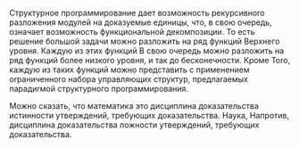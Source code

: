 Структурное проrраммирование дает возможность рекурсивноrо разложения модулей на доказуемые единицы, что, в свою очередь, означает возможность функциональной декомпозиции. То есть решение большой задачи можно разложить на ряд функций Bepxнeгo уровня. Каждую из этих функций В свою очередь можно разложить на ряд функций более низкоrо ypовня, и так до бесконечности. Кроме Toro, каждую из таких функций можно представить с применением оrраниченноrо набора управляющих структур, предлаrаемых парадиrмой структурного проrраммирования.

Можно сказать, что математика это дисциплина доказательства истинности утверждений, требующих доказательства. Наука, Haпротив, дисциплина доказательства ложности утверждений, требующих доказательства.

